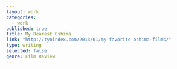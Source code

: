 ```yaml
---
layout: work
categories: 
  - work
published: true
title: My Dearest Oshima
link: "http://tyoindex.com/2013/01/my-favorite-oshima-films/"
type: writing
selected: false
genre: Film Review
---
```


